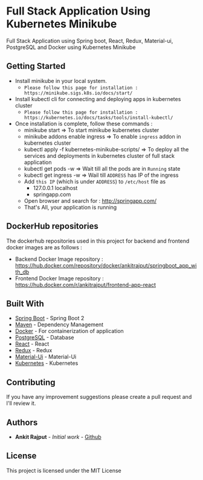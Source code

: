 # Full Stack Application Using Kubernetes Minikube

Full Stack Application using Spring boot, React, Redux, Material-ui, PostgreSQL and Docker using Kubernetes Minikube

## Getting Started
* Install minikube in your local system.
    * `Please follow this page for installation : https://minikube.sigs.k8s.io/docs/start/  `
* Install kubectl cli for connecting and deploying apps in kubernetes cluster
    * `Please follow this page for installation : https://kubernetes.io/docs/tasks/tools/install-kubectl/   `
* Once installation is complete, follow these commands : 
    * minikube start   => To start minikube kubernetes cluster
    * minikube addons enable ingress => To enable `ingress` addon in kubernetes cluster
    * kubectl apply -f kubernetes-minikube-scripts/  => To deploy all the services and deployments in kubernetes cluster of full stack application
    * kubectl get pods -w  => Wait till all the pods are in `Running` state
    * kubectl get ingress -w  => Wail till `ADDRESS` has IP of the ingress
    * Add `this IP` (which is under `ADDRESS`) to `/etc/host` file as
        *  127.0.0.1	localhost
        *  <This IP>    springapp.com
    * Open browser and search for : http://springapp.com/
    * That's All, your application is running

## DockerHub repositories 
The dockerhub repositories used in this project for backend and frontend docker images are as follows : 
* Backend Docker Image repository : https://hub.docker.com/repository/docker/ankitrajput/springboot_app_with_db
* Frontend Docker Image repository : https://hub.docker.com/r/ankitrajput/frontend-app-react

## Built With

* [Spring Boot](https://spring.io/projects/spring-boot) - Spring Boot 2
* [Maven](https://maven.apache.org/) - Dependency Management
* [Docker](https://www.docker.com/) - For containerization of application
* [PostgreSQL](https://www.postgresql.org/) - Database
* [React](https://reactjs.org/) - React
* [Redux](https://redux.js.org/) - Redux
* [Material-Ui](https://material-ui.com/) - Material-Ui
* [Kubernetes](https://kubernetes.io/) - Kubernetes

## Contributing

If you have any improvement suggestions please create a pull request and I'll review it.


## Authors

* **Ankit Rajput** - *Initial work* - [Github](https://github.com/ankitrajput0096)

## License

This project is licensed under the MIT License
